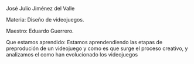 José Julio Jiménez del Valle

Materia: Diseño de videojuegos.

Maestro: Eduardo Guerrero.

Que estamos aprendido: Estamos aprendendiendo las etapas de preprodución de un videojuego y como es que surge el proceso creativo, y analizamos el como han evolucionado los videojuegos